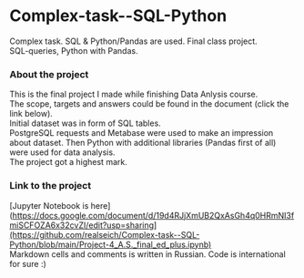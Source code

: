 # Complex-task--SQL-Python
Complex task. SQL &amp; Python/Pandas are used. 
Final class project.  
SQL-queries, Python with Pandas.

### About the project  
This is the final project I made while finishing Data Anlysis course.  
The scope, targets and answers could be found in the document (click the link below).  
Initial dataset was in form of SQL tables.  
PostgreSQL requests and Metabase were used to make an impression about dataset. Then Python with additional libraries (Pandas first of all) were used for data analysis.   
The project got a highest mark. 

### Link to the project  
[Jupyter Notebook is here](https://docs.google.com/document/d/19d4RJjXmUB2QxAsGh4q0HRmNI3fmiSCFOZA6x32cvZI/edit?usp=sharing](https://github.com/realseich/Complex-task--SQL-Python/blob/main/Project-4_A.S._final_ed_plus.ipynb)   
Markdown cells and comments is written in Russian. Code is international for sure :) 

